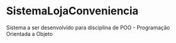 # SistemaLojaConveniencia
Sistema a ser desenvolvido para disciplina de POO - Programação Orientada a Objeto
